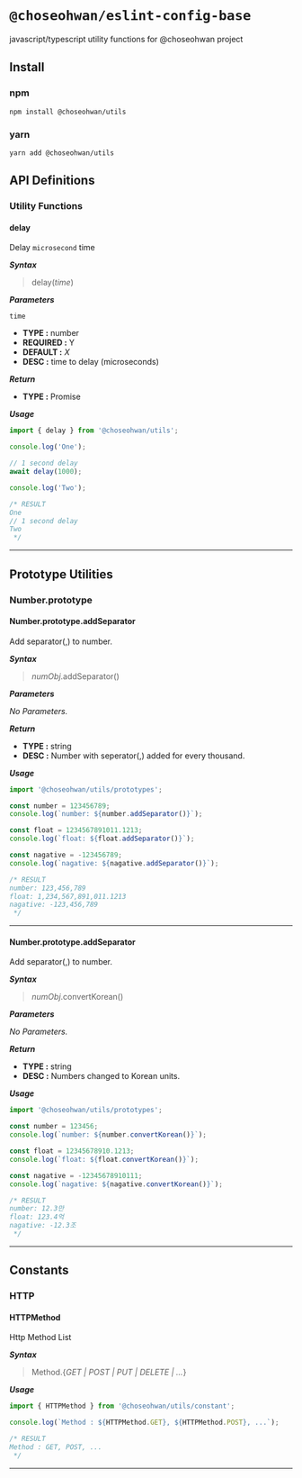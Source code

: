 # `@choseohwan/eslint-config-base`

javascript/typescript utility functions for @choseohwan project

## Install

### npm
```shell
npm install @choseohwan/utils
```

### yarn
```shell
yarn add @choseohwan/utils
```

## API Definitions

### Utility Functions

#### delay

Delay `microsecond` time

***Syntax***
> delay(*time*)


***Parameters***

`time`
 - **TYPE :** number
 - **REQUIRED :** Y
 - **DEFAULT :** *X*
 - **DESC :** time to delay (microseconds)

***Return***

- **TYPE :** Promise

***Usage***

```typescript
import { delay } from '@choseohwan/utils';

console.log('One');

// 1 second delay
await delay(1000);

console.log('Two');

/* RESULT
One
// 1 second delay
Two
 */
```

***

## Prototype Utilities

### Number.prototype

#### Number.prototype.addSeparator

Add separator(,) to number.

***Syntax***
> *numObj*.addSeparator()


***Parameters***

*No Parameters.*

***Return***

- **TYPE :** string
- **DESC :** Number with seperator(,) added for every thousand.

***Usage***

```typescript
import '@choseohwan/utils/prototypes';

const number = 123456789;
console.log(`number: ${number.addSeparator()}`);

const float = 1234567891011.1213;
console.log(`float: ${float.addSeparator()}`);

const nagative = -123456789;
console.log(`nagative: ${nagative.addSeparator()}`);

/* RESULT
number: 123,456,789
float: 1,234,567,891,011.1213
nagative: -123,456,789
 */
```

***

#### Number.prototype.addSeparator

Add separator(,) to number.

***Syntax***
> *numObj*.convertKorean()

***Parameters***

*No Parameters.*

***Return***

- **TYPE :** string
- **DESC :** Numbers changed to Korean units.

***Usage***

```typescript
import '@choseohwan/utils/prototypes';

const number = 123456;
console.log(`number: ${number.convertKorean()}`);

const float = 12345678910.1213;
console.log(`float: ${float.convertKorean()}`);

const nagative = -12345678910111;
console.log(`nagative: ${nagative.convertKorean()}`);

/* RESULT
number: 12.3만
float: 123.4억
nagative: -12.3조
 */
```

***

## Constants

### HTTP

#### HTTPMethod

Http Method List

***Syntax***
> Method.{*GET | POST | PUT | DELETE | ...*}

***Usage***

```typescript
import { HTTPMethod } from '@choseohwan/utils/constant';

console.log(`Method : ${HTTPMethod.GET}, ${HTTPMethod.POST}, ...`);

/* RESULT
Method : GET, POST, ...
 */
```

***